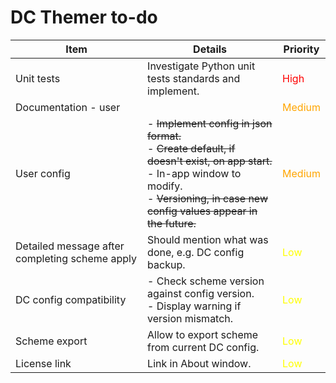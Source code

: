 # DC Themer to-do

| Item | Details | Priority |
|---|---|---|
| Unit tests | Investigate Python unit tests standards and implement. | <span style="color:red">High</span> |
| Documentation - user || <span style="color:orange">Medium</span> |
| User config | - ~~Implement config in json format.~~<br>- ~~Create default, if doesn't exist, on app start.~~<br>- In-app window to modify.<br>- ~~Versioning, in case new config values appear in the future.~~ | <span style="color:orange">Medium</span> |
| Detailed message after completing scheme apply | Should mention what was done, e.g. DC config backup. | <span style="color:yellow">Low</span> |
| DC config compatibility | - Check scheme version against config version.<br>- Display warning if version mismatch. | <span style="color:yellow">Low</span> |
| Scheme export | Allow to export scheme from current DC config. | <span style="color:yellow">Low</span> |
| License link | Link in About window. | <span style="color:yellow">Low</span> |